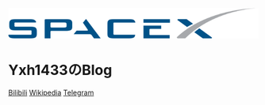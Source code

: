 ![logo](_media/SpaceX-Logo.svg)
# Yxh1433のBlog

[Bilibili](https://space.bilibili.com/29072170)
[Wikipedia](https://zh.wikipedia.org/wiki/User:Yxh1433)
[Telegram](https://t.me/Yxh1433)


